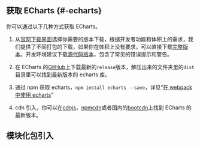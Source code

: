 ## 获取 ECharts {#-echarts}

你可以通过以下几种方式获取 ECharts。

1. 从[官网下载界面](http://echarts.baidu.com/download.html)选择你需要的版本下载，根据开发者功能和体积上的需求，我们提供了不同打包的下载，如果你在体积上没有要求，可以直接下载[完整版本](http://echarts.baidu.com/dist/echarts.min.js)。开发环境建议下载[源代码版本](http://echarts.baidu.com/dist/echarts.js)，包含了常见的错误提示和警告。

2. 在 ECharts 的[GitHub](https://github.com/echarts)上下载最新的`release`版本，解压出来的文件夹里的`dist`目录里可以找到最新版本的 echarts 库。

3. 通过 npm 获取 echarts，`npm install echarts --save`，详见“[在 webpack 中使用 echarts](http://echarts.baidu.com/tutorial.html#%E5%9C%A8%20webpack%20%E4%B8%AD%E4%BD%BF%E7%94%A8%20ECharts)”

4. cdn 引入，你可以在[cdnjs](https://cdnjs.com/libraries/echarts)，[npmcdn](https://npmcdn.com/echarts@latest/dist/)或者国内的[bootcdn](http://www.bootcdn.cn/echarts/)上找到 ECharts 的最新版本。

## 模块化包引入



